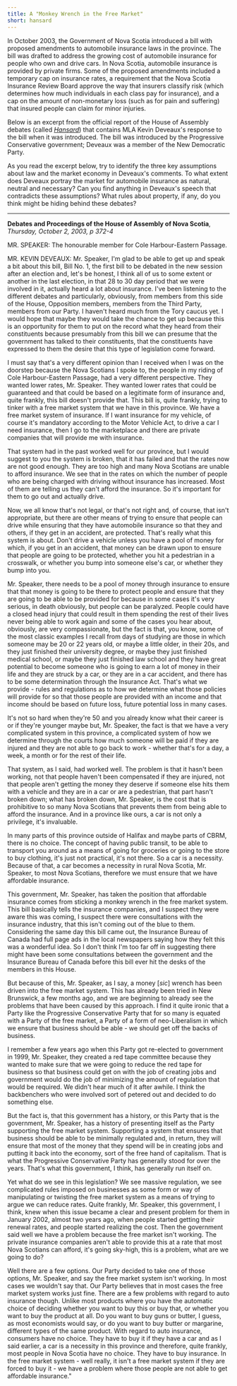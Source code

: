 ```yaml
---
title: A "Monkey Wrench in the Free Market"
short: hansard
---
```




In October 2003, the Government of Nova Scotia introduced a bill with proposed amendments to automobile insurance laws in the province. The bill was drafted to address the growing cost of automobile insurance for people who own and drive cars. In Nova Scotia, automobile insurance is provided by private firms. Some of the proposed amendments included a temporary cap on insurance rates, a requirement that the Nova Scotia Insurance Review Board approve the way that insurers classify risk (which determines how much individuals in each class pay for insurance), and a cap on the amount of non-monetary loss (such as for pain and suffering) that insured people can claim for minor injuries.

Below is an excerpt from the official report of the House of Assembly debates (called *[Hansard](https://nslegislature.ca/legislative-business/hansard-debates)*) that contains MLA Kevin Deveaux's response to the bill when it was introduced. The bill was introduced by the Progressive Conservative government; Deveaux was a member of the New Democratic Party. 

As you read the excerpt below, try to identify the three key assumptions about law and the market economy in Deveaux's comments. To what extent does Deveaux portray the market for automobile insurance as natural, neutral and necessary? Can you find anything in Deveaux's speech that contradicts these assumptions? What rules about property, if any, do you think might be hiding behind these debates?

---

**Debates and Proceedings of the House of Assembly of Nova Scotia**, *Thursday, October 2, 2003, p 372-4*

MR. SPEAKER: The honourable member for Cole Harbour-Eastern Passage.

MR. KEVIN DEVEAUX: Mr. Speaker, I'm glad to be able to get up and speak a bit about this bill, Bill No. 1, the first bill to be debated in the new session after an election and, let's be honest, I think all of us to some extent or another in the last election, in that 28 to 30 day period that we were involved in it, actually heard a lot about insurance. I've been listening to the different debates and particularly, obviously, from members from this side of the House, Opposition members, members from the Third Party, members from our Party. I haven't heard much from the Tory caucus yet. I would hope that maybe they would take the chance to get up because this is an opportunity for them to put on the record what they heard from their constituents because presumably from this bill we can presume that the government has talked to their constituents, that the constituents have expressed to them the desire that this type of legislation come forward.

I must say that's a very different opinion than I received when I was on the doorstep because the Nova Scotians I spoke to, the people in my riding of Cole Harbour-Eastern Passage, had a very different perspective. They wanted lower rates, Mr. Speaker. They wanted lower rates that could be guaranteed and that could be based on a legitimate form of insurance and, quite frankly, this bill doesn't provide that. This bill is, quite frankly, trying to tinker with a free market system that we have in this province. We have a free market system of insurance. If I want insurance for my vehicle, of course it's mandatory according to the Motor Vehicle Act, to drive a car I need insurance, then I go to the marketplace and there are private companies that will provide me with insurance.

That system had in the past worked well for our province, but I would suggest to you the system is broken, that it has failed and that the rates now are not good enough. They are too high and many Nova Scotians are unable to afford insurance. We see that in the rates on which the number of people who are being charged with driving without insurance has increased. Most of them are telling us they can't afford the insurance. So it's important for them to go out and actually drive.

Now, we all know that's not legal, or that's not right and, of course, that isn't appropriate, but there are other means of trying to ensure that people can drive while ensuring that they have automobile insurance so that they and others, if they get in an accident, are protected. That's really what this system is about. Don't drive a vehicle unless you have a pool of money for which, if you get in an accident, that money can be drawn upon to ensure that people are going to be protected, whether you hit a pedestrian in a crosswalk, or whether you bump into someone else's car, or whether they bump into you.

Mr. Speaker, there needs to be a pool of money through insurance to ensure that that money is going to be there to protect people and ensure that they are going to be able to be provided for because in some cases it's very serious, in death obviously, but people can be paralyzed. People could have a closed head injury that could result in them spending the rest of their lives never being able to work again and some of the cases you hear about, obviously, are very compassionate, but the fact is that, you know, some of the most classic examples I recall from days of studying are those in which someone may be 20 or 22 years old, or maybe a little older, in their 20s, and they just finished their university degree, or maybe they just finished medical school, or maybe they just finished law school and they have great potential to become someone who is going to earn a lot of money in their life and they are struck by a car, or they are in a car accident, and there has to be some determination through the Insurance Act. That's what we provide - rules and regulations as to how we determine what those policies will provide for so that those people are provided with an income and that income should be based on future loss, future potential loss in many cases.

It's not so hard when they're 50 and you already know what their career is or if they're younger maybe but, Mr. Speaker, the fact is that we have a very complicated system in this province, a complicated system of how we determine through the courts how much someone will be paid if they are injured and they are not able to go back to work - whether that's for a day, a week, a month or for the rest of their life.

That system, as I said, had worked well. The problem is that it hasn't been working, not that people haven't been compensated if they are injured, not that people aren't getting the money they deserve if someone else hits them with a vehicle and they are in a car or are a pedestrian, that part hasn't broken down; what has broken down, Mr. Speaker, is the cost that is prohibitive to so many Nova Scotians that prevents them from being able to afford the insurance. And in a province like ours, a car is not only a privilege, it's invaluable.

In many parts of this province outside of Halifax and maybe parts of CBRM, there is no choice. The concept of having public transit, to be able to transport you around as a means of going for groceries or going to the store to buy clothing, it's just not practical, it's not there. So a car is a necessity. Because of that, a car becomes a necessity in rural Nova Scotia, Mr. Speaker, to most Nova Scotians, therefore we must ensure that we have affordable insurance.

This government, Mr. Speaker, has taken the position that affordable insurance comes from sticking a monkey wrench in the free market system. This bill basically tells the insurance companies, and I suspect they were aware this was coming, I suspect there were consultations with the insurance industry, that this isn't coming out of the blue to them. Considering the same day this bill came out, the Insurance Bureau of Canada had full page ads in the local newspapers saying how they felt this was a wonderful idea. So I don't think I'm too far off in suggesting there might have been some consultations between the government and the Insurance Bureau of Canada before this bill ever hit the desks of the members in this House.

But because of this, Mr. Speaker, as I say, a money [*sic*] wrench has been driven into the free market system. This has already been tried in New Brunswick, a few months ago, and we are beginning to already see the problems that have been caused by this approach. I find it quite ironic that a Party like the Progressive Conservative Party that for so many is equated with a Party of the free market, a Party of a form of neo-Liberalism in which we ensure that business should be able - we should get off the backs of business.

I remember a few years ago when this Party got re-elected to government in 1999, Mr. Speaker, they created a red tape committee because they wanted to make sure that we were going to reduce the red tape for business so that business could get on with the job of creating jobs and government would do the job of minimizing the amount of regulation that would be required. We didn't hear much of it after awhile. I think the backbenchers who were involved sort of petered out and decided to do something else.

But the fact is, that this government has a history, or this Party that is the government, Mr. Speaker, has a history of presenting itself as the Party supporting the free market system. Supporting a system that ensures that business should be able to be minimally regulated and, in return, they will ensure that most of the money that they spend will be in creating jobs and putting it back into the economy, sort of the free hand of capitalism. That is what the Progressive Conservative Party has generally stood for over the years. That's what this government, I think, has generally run itself on.

Yet what do we see in this legislation? We see massive regulation, we see complicated rules imposed on businesses as some form or way of manipulating or twisting the free market system as a means of trying to argue we can reduce rates. Quite frankly, Mr. Speaker, this government, I think, knew when this issue became a clear and present problem for them in January 2002, almost two years ago, when people started getting their renewal rates, and people started realizing the cost. Then the government said well we have a problem because the free market isn't working. The private insurance companies aren't able to provide this at a rate that most Nova Scotians can afford, it's going sky-high, this is a problem, what are we going to do?

Well there are a few options. Our Party decided to take one of those options, Mr. Speaker, and say the free market system isn't working. In most cases we wouldn't say that. Our Party believes that in most cases the free market system works just fine. There are a few problems with regard to auto insurance though. Unlike most products where you have the automatic choice of deciding whether you want to buy this or buy that, or whether you want to buy the product at all. Do you want to buy guns or butter, I guess, as most economists would say, or do you want to buy butter or margarine, different types of the same product. With regard to auto insurance, consumers have no choice. They have to buy it if they have a car and as I said earlier, a car is a necessity in this province and therefore, quite frankly, most people in Nova Scotia have no choice. They have to buy insurance. In the free market system - well really, it isn't a free market system if they are forced to buy it - we have a problem where those people are not able to get affordable insurance."
